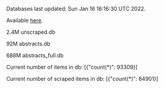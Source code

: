 Databases last updated: Sun Jan 16 16:16:30 UTC 2022. 

Available [here](https://github.com/cbeauhilton/ash-db/releases).

2.4M	unscraped.db

92M	abstracts.db

688M	abstracts_full.db

Current number of items in db:
[{"count(*)": 93309}]

Current number of scraped items in db:
[{"count(*)": 84901}]
